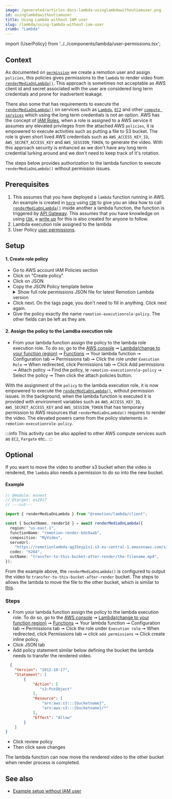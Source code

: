 ```yaml
---
image: /generated/articles-docs-lambda-usinglambdawithoutiamuser.png
id: usinglambdawithoutiamuser
title: Using Lambda without IAM user
slug: /lambda/using-lambda-without-iam-user
crumb: "Lambda"
---
```


import {UserPolicy} from '../../components/lambda/user-permissions.tsx';

## Context

As documented on [`permission`](/docs/lambda/permissions) we create a remotion user and assign `policies`, this policies gives permissions to the `lambda` to render video from [`renderMediaOnLambda()`](/docs/lambda/rendermediaonlambda). This approach is sometimes not acceptable as AWS client id and secret associated with the user are considered long term credentials and prone for inadvertent leakage.

There also some that has requirements to execute the [`renderMediaOnLambda()`](/docs/lambda/rendermediaonlambda) on services such as [`Lambda`](https://docs.aws.amazon.com/lambda/latest/dg/welcome.html), [`EC2`](https://aws.amazon.com/ec2/) and other [`compute services`](https://aws.amazon.com/products/compute/) which using the long term credentials is not an option. AWS has the concept of [IAM Roles](https://docs.aws.amazon.com/IAM/latest/UserGuide/id_roles), when a role is assigned to a AWS service it assumes any elevated privileges from the attached AWS `policies`, it is empowered to execute activities such as putting a file to S3 bucket. The role is given short lived  AWS credentials such as `AWS_ACCESS_KEY_ID`, `AWS_SECRET_ACCESS_KEY` and `AWS_SESSION_TOKEN`, to generate the video. With this approach security is enhanced as we don't have any long term credential lurking around and we don't need to keep track of it's rotation.

The steps below provides authorization to the lambda function to execute `renderMediaOnLambda()` without permission issues.

## Prerequisites
1. This assumes that you have deployed a `lambda` function running in AWS. An example is created in [`here`](https://github.com/alexfernandez803/example-lambda) using [`CDK`](https://docs.aws.amazon.com/cdk/v2/guide/work-with-cdk-typescript.html) to give you an idea how to call [`renderMediaOnLambda()`](/docs/lambda/rendermediaonlambda) inside another a lambda function, the function is triggered by [API Gateway](https://docs.aws.amazon.com/apigateway/latest/developerguide/welcome.html). This assumes that you have knowledge on using [`CDK`](https://docs.aws.amazon.com/cdk/v2/guide/work-with-cdk-typescript.html), a [write up](/docs/lambda/example-setup-without-iam-user) for this is also created for anyone to follow.
2. Lambda execution role assigned to the lambda
3. User Policy [user permissions](/docs/lambda/permissions#user-permissions). 

## Setup

#### 1.  Create role policy
- Go to AWS account IAM Policies section
- Click on "Create policy"
- Click on JSON
- Copy the JSON Policy template below
  <details>
  <summary>Show full role permissions JSON file for latest Remotion Lambda version
  </summary>
  <UserPolicy />
  </details>
- Click next. On the tags page, you don't need to fill in anything. Click next again.
- Give the policy exactly the name `remotion-executionrole-policy`. The other fields can be left as they are.


#### 2. Assign the policy to the Lamdba execution role
- From your lambda function assign the policy to the lambda role execution role. To do so, go to the [AWS console](https://console.aws.amazon.com/console/home) ➞ [Lambda(change to your function region)](https://us-east-1.console.aws.amazon.com/lambda/home?region=us-east-1#/discover) ➞ [Functions](https://us-east-1.console.aws.amazon.com/lambda/home?region=us-east-1#/functions) ➞ Your lambda function ➞ Configuration tab ➞ Permissions tab ➞ Click the role under `Execution Role` ➞ When redirected, click Permissions tab ➞ Click Add permissions ➞  Attach policy ➞ Find the policy, ie `remotion-executionrole-policy` ➞ Select the policy ➞ Then click the attach policies button.

With the assignment of the `policy` to the lambda execution role, it is now empowered to execute the [`renderMediaOnLambda()`](/docs/lambda/rendermediaonlambda), without permission issues. In the background, when the lambda function is executed it is provided with environment variables such as `AWS_ACCESS_KEY_ID`, `AWS_SECRET_ACCESS_KEY` and `AWS_SESSION_TOKEN` that has temporary permission to AWS resources that `renderMediaOnLambda()` requires to render the video. The elevated powers came from the policy statements in `remotion-executionrole-policy`.


:::info
This activity can be also applied to other AWS compute services such as `EC2`, `Fargate` etc..
:::

## Optional 
If you want to move the video to another s3 bucket when the video is rendered, the `lambda` also needs a permission to do so into the new bucket.

  #### Example
  ```ts twoslash
  // @module: esnext
  // @target: es2017
  // ---cut---

  import { renderMediaOnLambda } from "@remotion/lambda/client";
  
  const { bucketName, renderId } = await renderMediaOnLambda({
    region: "us-east-1",
    functionName: "remotion-render-bds9aab",
    composition: "MyVideo",
    serveUrl:
      "https://remotionlambda-qg35eyp1s1.s3.eu-central-1.amazonaws.com/sites/bf2jrbfkw",
    codec: "h264",
    outName: "transfer-to-this-bucket-after-render/the-filename.mp4",
  });
  ```

  From the example above, the `renderMediaOnLambda()` is configured to output the video to `transfer-to-this-bucket-after-render` bucket. The steps to allows the lambda to move the file to the other bucket, which is similar to [this](/docs/lambda/using-lambda-without-iam-user#setup).

### Steps
- From your lambda function assign the policy to the lambda execution role. To do so, go to the [AWS console](https://console.aws.amazon.com/console/home) ➞ [Lambda(change to your function region)](https://us-east-1.console.aws.amazon.com/lambda/home?region=us-east-1#/discover) ➞ [Functions](https://us-east-1.console.aws.amazon.com/lambda/home?region=us-east-1#/functions) ➞ Your lambda function ➞ Configuration tab ➞ Permissions tab ➞ Click the role under `Execution role` ➞ When redirected, click Permissions tab ➞ click `add permissions` ➞ Click create inline policy.
- Click JSON tab
- Add policy statement similar below defining the bucket the lambda needs to transfer the rendered video.

```json
  {
    "Version": "2012-10-17",
    "Statement": [
        {
            "Action": [
               "s3:PutObject"
            ],
            "Resource": [
                "arn:aws:s3:::{bucketname}",
                "arn:aws:s3:::{bucketname}/*"
            ],
            "Effect": "Allow"
        }
    ]
}
```
- Click review policy
- Then click save changes

The lambda function can now move the rendered video to the other bucket when render process is completed.

## See also
- [Example setup without IAM user](/docs/lambda/example-setup-without-iam-user)